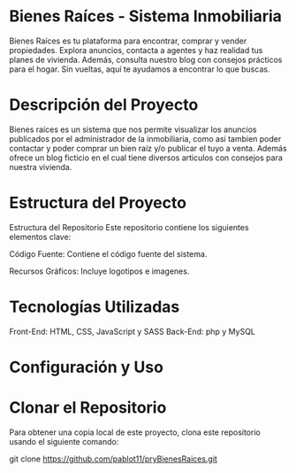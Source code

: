 # Bienes Raíces - Sistema Inmobiliaria
Bienes Raíces es tu plataforma para encontrar, comprar y vender propiedades. Explora anuncios, contacta a agentes y haz realidad tus planes de vivienda. Además, consulta nuestro blog con consejos prácticos para el hogar. Sin vueltas, aquí te ayudamos a encontrar lo que buscas.

# Descripción del Proyecto
Bienes raíces es un sistema que nos permite visualizar los anuncios publicados por el administrador de la inmobiliaria, como asi tambien poder contactar y poder comprar un bien raíz y/o publicar el tuyo a venta. Además ofrece un blog ficticio en el cual tiene diversos articulos con consejos para nuestra vivienda.

# Estructura del Proyecto
Estructura del Repositorio
Este repositorio contiene los siguientes elementos clave:

Código Fuente: Contiene el código fuente del sistema.

Recursos Gráficos: Incluye logotipos e imagenes.

# Tecnologías Utilizadas
Front-End: HTML, CSS, JavaScript y SASS
Back-End: php y MySQL

# Configuración y Uso

# Clonar el Repositorio
Para obtener una copia local de este proyecto, clona este repositorio usando el siguiente comando:

git clone https://github.com/pablot11/pryBienesRaices.git
